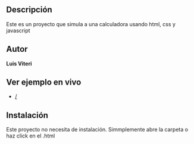## Descripción
Este es un proyecto que simula a una calculadora usando html, css y javascript

## Autor
**Luis Viteri**

## Ver ejemplo en vivo
- [/](/)

## Instalación
Este proyecto no necesita de instalación. Simmplemente abre la carpeta o haz click en el .html

